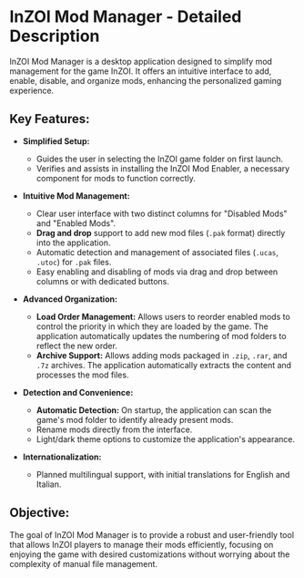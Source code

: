 # InZOI Mod Manager - Detailed Description

InZOI Mod Manager is a desktop application designed to simplify mod management for the game InZOI. It offers an intuitive interface to add, enable, disable, and organize mods, enhancing the personalized gaming experience.

## Key Features:

- **Simplified Setup:**

  - Guides the user in selecting the InZOI game folder on first launch.
  - Verifies and assists in installing the InZOI Mod Enabler, a necessary component for mods to function correctly.

- **Intuitive Mod Management:**

  - Clear user interface with two distinct columns for "Disabled Mods" and "Enabled Mods".
  - **Drag and drop** support to add new mod files (`.pak` format) directly into the application.
  - Automatic detection and management of associated files (`.ucas`, `.utoc`) for `.pak` files.
  - Easy enabling and disabling of mods via drag and drop between columns or with dedicated buttons.

- **Advanced Organization:**

  - **Load Order Management:** Allows users to reorder enabled mods to control the priority in which they are loaded by the game. The application automatically updates the numbering of mod folders to reflect the new order.
  - **Archive Support:** Allows adding mods packaged in `.zip`, `.rar`, and `.7z` archives. The application automatically extracts the content and processes the mod files.

- **Detection and Convenience:**

  - **Automatic Detection:** On startup, the application can scan the game's mod folder to identify already present mods.
  - Rename mods directly from the interface.
  - Light/dark theme options to customize the application's appearance.

- **Internationalization:**
  - Planned multilingual support, with initial translations for English and Italian.

## Objective:

The goal of InZOI Mod Manager is to provide a robust and user-friendly tool that allows InZOI players to manage their mods efficiently, focusing on enjoying the game with desired customizations without worrying about the complexity of manual file management.
